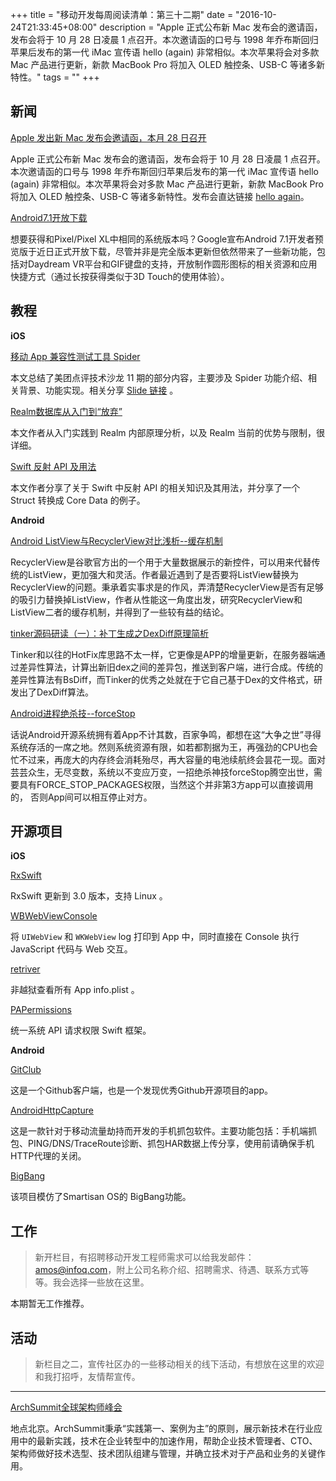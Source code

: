 +++
title = "移动开发每周阅读清单：第三十二期"
date = "2016-10-24T21:33:45+08:00"
description = "Apple 正式公布新 Mac 发布会的邀请函，发布会将于 10 月 28 日凌晨 1 点召开。本次邀请函的口号与 1998 年乔布斯回归苹果后发布的第一代 iMac 宣传语 hello (again) 非常相似。本次苹果将会对多款 Mac 产品进行更新，新款 MacBook Pro 将加入 OLED 触控条、USB-C 等诸多新特性。"
tags = ""
+++


## 新闻

[Apple 发出新 Mac 发布会邀请函，本月 28 日召开](http://thenextweb.com/apple/2016/10/19/apple-plans-to-unveil-the-long-awaited-2016-macbook-at-october-27-event/)

Apple 正式公布新 Mac 发布会的邀请函，发布会将于 10 月 28 日凌晨 1 点召开。本次邀请函的口号与 1998 年乔布斯回归苹果后发布的第一代 iMac 宣传语 hello (again) 非常相似。本次苹果将会对多款 Mac 产品进行更新，新款 MacBook Pro 将加入 OLED 触控条、USB-C 等诸多新特性。发布会直达链接 [hello again](http://www.apple.com/apple-events/october-2016/)。

[Android7.1开放下载](http://digi.163.com/16/1020/11/C3QML2NQ001687H3.html)

想要获得和Pixel/Pixel XL中相同的系统版本吗？Google宣布Android 7.1开发者预览版于近日正式开放下载，尽管并非是完全版本更新但依然带来了一些新功能，包括对Daydream VR平台和GIF键盘的支持，开放制作圆形图标的相关资源和应用快捷方式（通过长按获得类似于3D Touch的使用体验）。

## 教程

**iOS**

[移动 App 兼容性测试工具 Spider](http://tech.meituan.com/spider.html)

本文总结了美团点评技术沙龙 11 期的部分内容，主要涉及 Spider 功能介绍、相关背景、功能实现。相关分享 [Slide 链接](http://www.slideshare.net/meituan/011-appspider) 。

[Realm数据库从入门到“放弃”](http://www.jianshu.com/p/50e0efb66bdf)

本文作者从入门实践到 Realm 内部原理分析，以及 Realm 当前的优势与限制，很详细。

[Swift 反射 API 及用法](http://swift.gg/2015/11/23/swift-reflection-api-what-you-can-do/)

本文作者分享了关于 Swift 中反射 API 的相关知识及其用法，并分享了一个 Struct 转换成 Core Data 的例子。


**Android**

[Android ListView与RecyclerView对比浅析--缓存机制](http://mp.weixin.qq.com/s?__biz=MzAwNDY1ODY2OQ==&mid=2649286405&idx=1&sn=414e2d2eb577884ccee5c9076e8b8357&chksm=8334c387b4434a9124f5acd93f331968a44256b8374eeafb4b1857671072b3b6364e5ec38485&scene=0#rd)

RecyclerView是谷歌官方出的一个用于大量数据展示的新控件，可以用来代替传统的ListView，更加强大和灵活。作者最近遇到了是否要将ListView替换为RecyclerView的问题。秉承着实事求是的作风，弄清楚RecyclerView是否有足够的吸引力替换掉ListView，作者从性能这一角度出发，研究RecyclerView和ListView二者的缓存机制，并得到了一些较有益的结论。

[tinker源码研读（一）：补丁生成之DexDiff原理简析](https://halfstackdeveloper.github.io/2016/10/19/tinker%E6%BA%90%E7%A0%81%E7%A0%94%E8%AF%BB%EF%BC%88%E4%B8%80%EF%BC%89%EF%BC%9A%E8%A1%A5%E4%B8%81%E7%94%9F%E6%88%90%E4%B9%8BDexDiff%E5%8E%9F%E7%90%86%E7%AE%80%E6%9E%90/)

Tinker和以往的HotFix库思路不太一样，它更像是APP的增量更新，在服务器端通过差异性算法，计算出新旧dex之间的差异包，推送到客户端，进行合成。传统的差异性算法有BsDiff，而Tinker的优秀之处就在于它自己基于Dex的文件格式，研发出了DexDiff算法。

[Android进程绝杀技--forceStop]()

话说Android开源系统拥有着App不计其数，百家争鸣，都想在这“大争之世”寻得系统存活的一席之地。然则系统资源有限，如若都割据为王，再强劲的CPU也会忙不过来，再庞大的内存终会消耗殆尽，再大容量的电池续航终会昙花一现。面对芸芸众生，无尽变数，系统以不变应万变，一招绝杀神技forceStop腾空出世，需要具有FORCE\_STOP_PACKAGES权限，当然这个并非第3方app可以直接调用的， 否则App间可以相互停止对方。


## 开源项目

**iOS**

[RxSwift](https://github.com/ReactiveX/RxSwift/releases/tag/3.0.0)

RxSwift 更新到 3.0 版本，支持 Linux 。

[WBWebViewConsole](https://github.com/Naituw/WBWebViewConsole)

将 `UIWebView` 和 `WKWebView` log 打印到 App 中，同时直接在 Console 执行 JavaScript 代码与 Web 交互。

[retriver](https://github.com/cyanzhong/retriver)

非越狱查看所有 App info.plist 。

[PAPermissions](https://github.com/pascalbros/PAPermissions)

统一系统 API 请求权限 Swift 框架。



**Android**

[GitClub](https://github.com/TellH/GitClub)

这是一个Github客户端，也是一个发现优秀Github开源项目的app。

[AndroidHttpCapture](https://github.com/JZ-Darkal/AndroidHttpCapture)

这是一款针对于移动流量劫持而开发的手机抓包软件。主要功能包括：手机端抓包、PING/DNS/TraceRoute诊断、抓包HAR数据上传分享，使用前请确保手机HTTP代理的关闭。

[BigBang](https://github.com/baoyongzhang/BigBang)

该项目模仿了Smartisan OS的 BigBang功能。




## 工作

> 新开栏目，有招聘移动开发工程师需求可以给我发邮件：amos@infoq.com，附上公司名称介绍、招聘需求、待遇、联系方式等等。我会选择一些放在这里。

本期暂无工作推荐。



## 活动

> 新栏目之二，宣传社区办的一些移动相关的线下活动，有想放在这里的欢迎和我打招呼，友情帮宣传。

----

[ArchSummit全球架构师峰会](http://bj2016.archsummit.com/)

地点北京。ArchSummit秉承“实践第一、案例为主”的原则，展示新技术在行业应用中的最新实践，技术在企业转型中的加速作用，帮助企业技术管理者、CTO、架构师做好技术选型、技术团队组建与管理，并确立技术对于产品和业务的关键作用。
